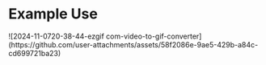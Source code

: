 <h1>Example Use</h1>
![2024-11-0720-38-44-ezgif com-video-to-gif-converter](https://github.com/user-attachments/assets/58f2086e-9ae5-429b-a84c-cd699721ba23)
